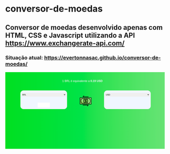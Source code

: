 # conversor-de-moedas
## Conversor de moedas desenvolvido apenas com HTML, CSS e Javascript utilizando a API https://www.exchangerate-api.com/

### Situação atual: https://evertonnasac.github.io/conversor-de-moedas/

![gif](conversor-moedas-gif.gif)
